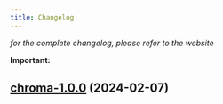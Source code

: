 ```yaml
---
title: Changelog
---
```



*for the complete changelog, please refer to the website*

**Important:**







## [chroma-1.0.0](https://github.com/truecharts/charts/compare/chroma-0.0.1...chroma-1.0.0) (2024-02-07)